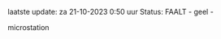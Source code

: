 laatste update: 
za 21-10-2023  0:50   uur 
Status: FAALT - geel - 
<div class="service Y">microstation</div>